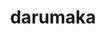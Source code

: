 ---
id: 554
title: darumaka
types: [fire]
image: https://raw.githubusercontent.com/PokeAPI/sprites/master/sprites/pokemon/554.png
---
